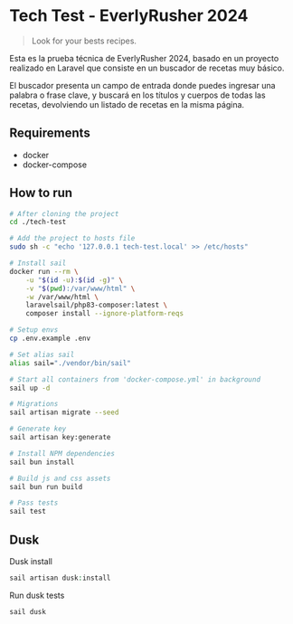 # Tech Test - EverlyRusher 2024

> Look for your bests recipes.

Esta es la prueba técnica de EverlyRusher 2024, basado en un proyecto realizado
en Laravel que consiste en un buscador de recetas muy básico.

El buscador presenta un campo de entrada donde puedes ingresar una palabra o
frase clave, y buscará en los títulos y cuerpos de todas las recetas,
devolviendo un listado de recetas en la misma página.

## Requirements

* docker
* docker-compose

## How to run

```bash
# After cloning the project
cd ./tech-test

# Add the project to hosts file
sudo sh -c "echo '127.0.0.1 tech-test.local' >> /etc/hosts"

# Install sail
docker run --rm \
    -u "$(id -u):$(id -g)" \
    -v "$(pwd):/var/www/html" \
    -w /var/www/html \
    laravelsail/php83-composer:latest \
    composer install --ignore-platform-reqs

# Setup envs
cp .env.example .env

# Set alias sail
alias sail="./vendor/bin/sail"

# Start all containers from 'docker-compose.yml' in background
sail up -d

# Migrations
sail artisan migrate --seed

# Generate key
sail artisan key:generate

# Install NPM dependencies
sail bun install

# Build js and css assets
sail bun run build

# Pass tests
sail test
```

## Dusk

Dusk install
```php
sail artisan dusk:install
```

Run dusk tests
```php
sail dusk
```
